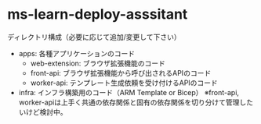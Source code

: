 # ms-learn-deploy-asssitant

ディレクトリ構成（必要に応じて追加/変更して下さい）
- apps: 各種アプリケーションのコード
  - web-extension: ブラウザ拡張機能のコード
  - front-api: ブラウザ拡張機能から呼び出されるAPIのコード
  - worker-api: テンプレート生成依頼を受け付けるAPIのコード
- infra: インフラ構築用のコード（ARM Template or Bicep）
※front-api, worker-apiは上手く共通の依存関係と固有の依存関係を切り分けて管理したいけど検討中。
